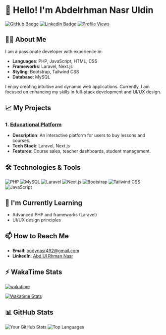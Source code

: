 # 👋 Hello! I'm Abdelrhman Nasr Uldin

[![GitHub Badge](https://img.shields.io/badge/GitHub-Profile-black?style=flat&logo=github)](https://github.com/AbdElRhman492) 
[![LinkedIn Badge](https://img.shields.io/badge/LinkedIn-Profile-blue?style=flat&logo=linkedin)](https://www.linkedin.com/in/abd-ul-rhman-nasr-3b9304232) 
[![Profile Views](https://komarev.com/ghpvc/?username=abdelrhman492&style=for-the-badge)](https://komarev.com/ghpvc/?username=abdelrhman492&style=for-the-badge)

## 👨‍💻 About Me

I am a passionate developer with experience in:
- **Languages**: PHP, JavaScript, HTML, CSS
- **Frameworks**: Laravel, Next.js
- **Styling**: Bootstrap, Tailwind CSS
- **Database**: MySQL

I enjoy creating intuitive and dynamic web applications. Currently, I am focused on enhancing my skills in full-stack development and UI/UX design.

## 📈 My Projects

### 1. [Educational Platform](https://www.eduvalu.com)
- **Description**: An interactive platform for users to buy lessons and courses.
- **Tech Stack**: Laravel, Next.js
- **Features**: Course sales, teacher dashboards, student management.

## 🛠️ Technologies & Tools
![PHP](https://img.shields.io/badge/PHP-8.2-777BB4?style=flat&logo=php) 
![MySQL](https://img.shields.io/badge/MySQL-8.0-4479A1?style=flat&logo=mysql) 
![Laravel](https://img.shields.io/badge/Laravel-11.x-E74430?style=flat&logo=laravel) 
![Next.js](https://img.shields.io/badge/Next.js-14.x-000000?style=flat&logo=nextdotjs) 
![Bootstrap](https://img.shields.io/badge/Bootstrap-5.x-7952B3?style=flat&logo=bootstrap) 
![Tailwind CSS](https://img.shields.io/badge/Tailwind_CSS-2.2-06B6D4?style=flat&logo=tailwindcss) 
![JavaScript](https://img.shields.io/badge/JavaScript-ES6-F7DF1E?style=flat&logo=javascript) 

## 🌱 I'm Currently Learning
- Advanced PHP and frameworks (Laravel)
- UI/UX design principles

## 📫 How to Reach Me
- **Email**: [bodynasr492@gmail.com](mailto:bodynasr492@gmail.com)
- **LinkedIn**: [Abd Ul Rhman Nasr](https://www.linkedin.com/in/abd-ul-rhman-nasr-3b9304232)


## ⚡ WakaTime Stats
[![wakatime](https://img.shields.io/badge/wakatime-Profile-black?style=flat&logo=wakatime)](https://wakatime.com/@abdelrhman)

[![Wakatime Stats](https://github-readme-stats.vercel.app/api/wakatime?username=abdelrhman&layout=compact&theme=radical)](https://github.com/anuraghazra/github-readme-stats)

## 📊 GitHub Stats
![Your GitHub Stats](https://github-readme-stats.vercel.app/api?username=AbdElRhman492&show_icons=true&theme=radical)
![Top Languages](https://github-readme-stats.vercel.app/api/top-langs/?username=AbdElRhman492&layout=compact&theme=radical)
